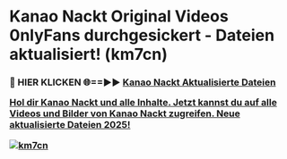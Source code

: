 # Kanao Nackt Original Videos 0nlyFans durchgesickert - Dateien aktualisiert! (km7cn)

<h3>🔴 HIER KLICKEN 🌐==►► <a href="https://tinyurl.com/h6vf6nb8" rel="nofollow">Kanao Nackt Aktualisierte Dateien

Hol dir Kanao Nackt und alle Inhalte. Jetzt kannst du auf alle Videos und Bilder von Kanao Nackt zugreifen. Neue aktualisierte Dateien 2025!

[![km7cn](https://i.imgur.com/sD4kR3V.gif)](https://tinyurl.com/h6vf6nb8)
